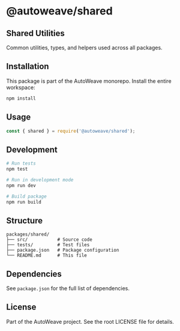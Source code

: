 # @autoweave/shared

## Shared Utilities

Common utilities, types, and helpers used across all packages.

## Installation

This package is part of the AutoWeave monorepo. Install the entire workspace:

```bash
npm install
```

## Usage

```javascript
const { shared } = require('@autoweave/shared');
```

## Development

```bash
# Run tests
npm test

# Run in development mode
npm run dev

# Build package
npm run build
```

## Structure

```
packages/shared/
├── src/           # Source code
├── tests/         # Test files
├── package.json   # Package configuration
└── README.md      # This file
```

## Dependencies

See `package.json` for the full list of dependencies.

## License

Part of the AutoWeave project. See the root LICENSE file for details.
